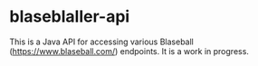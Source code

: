 # blaseblaller-api

This is a Java API for accessing various Blaseball (https://www.blaseball.com/) endpoints. It is a work in progress.

